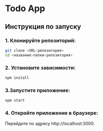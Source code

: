 # Todo App

##  Инструкция по запуску


### 1. Клонируйте репозиторий:

```bash
git clone <URL-репозитория>
cd <название-папки-репозитория>
```

### 2. Установите зависимости:

```bash
npm install
```

### 3.Запустите приложение:

```bash
npm start
```

### 4. Откройте приложение в браузере:
Перейдите по адресу http://localhost:3000.
